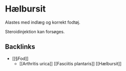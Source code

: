 # Hælbursit
Alastes med indlæg og korrekt fodtøj.

Steroidinjektion kan forsøges.

## Backlinks
* [[§Fod]]
	* [[Arthritis urica]]
[[Fasciitis plantaris]]
[[Hælbursit]]

<!-- #anki/tag/med/Orto #anki/deck/Medicine #anki/tag/med/GP -->

<!-- {BearID:FF5276BD-2F6B-4D14-94DE-6F43FDE0D736-53319-00006FF7A5BD075D} -->
